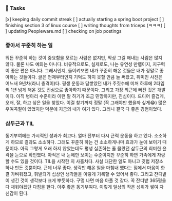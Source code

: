 ### :scroll: Tasks
[x] keeping daily commit streak
[ ] actually starting a spring boot project
[ ] finishing section 3 of linux course
[ ] writing thoughts from triceps (ㅋㅋㅋ)
[ ] updating Peopleware.md
[ ] checking on job postings

### 좋아서 꾸준히 하는 일 
뭐든 꾸준히 하는 것이 중요함을 모르는 사람은 없지만, 막상 그걸 해내는 사람은 많지 않다. 물론 나도 예외는 아니다. 비유적으로도, 실제로도, 나는 유연성 만렙이지, 지구력이 좋은 편은 아니다. 그래서인지, 돌이켜보면 내가 꾸준히 해온 것들은 내가 정말로 좋아하는 것들이다. 글은 언제부터인지 기억도 하지 못할 만큼 늘 써왔고, 취미인 사진은 어느새 9년차(라니 충격이)다. 평생 운동과 담쌓았던 내가 주짓수에 미쳐 하루에 2타임씩 1년 넘게 해온 것도 진심으로 좋아하기 때문이다. 그리고 가장 최근에 빠진 것은 개발이다. 아직 병아리 수준이라 이런 말 하기가 조금 민망하지만, 진심이다. 드디어 즐겁게, 오래, 잘, 하고 싶은 일을 찾았다. 이걸 찾기까지 정말 (꼭 그래야만 했을까 싶게:joy:) 많은 우여곡절이 있었지만 덕분에 지금의 내가 여기 있다. 그러니 결국 다 좋은 경험이었다. <br/>

### 삼두근과 TIL
동기부여에는 가시적인 성과가 최고다. 얼마 전부터 다시 근력 운동을 하고 있다. 소소하게 하므로 결과도 소소하다. 그래도 꾸준히 하는 건 소소하게나마 효과가 눈에 보이기 때문이다. 아직 그렇게 오래 하지 않았는데도 평생 실존하는 줄 몰랐던 삼두근의 희미한 윤곽을 눈으로 확인했다. 아직은 내 눈에만 보이는 수준이지만 꾸준히 하면 가족에게 자랑할 수도 있을 것이다. TIL을 시작한 지 사흘차다. 사실 대단한 일도 아니고 깃헙 저장소 하나 만든 것뿐이다. 근데 너무 좋다. 생각만 해온 일을 마침내 했다는 점에서 마음이 한결 가벼워졌고, 휘발되기 십상인 생각들을 이렇게 기록할 수 있어서 좋다. 그리고 잔디밭이 생긴 것이 생각보다 크게 뿌듯하다. 구멍 나면 마음 아플 것 같다. 꼭 잔디밭 365평을 다 채워야겠단 다짐을 한다. 아주 좋은 동기부여다. 이렇게 일상의 작은 성취가 쌓여 자신감이 된다.    


